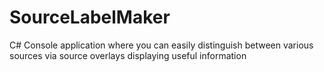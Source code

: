 # SourceLabelMaker
C# Console application where you can easily distinguish between various sources via source overlays displaying useful information
